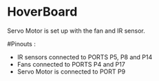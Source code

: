 # HoverBoard

Servo Motor is set up with the fan and IR sensor.

#Pinouts : 
- IR sensors connected to PORTS P5, P8 and P14
- Fans connected to PORTS P4 and P17
- Servo Motor is connected to PORT P9
